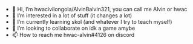 - 👋 Hi, I’m hwacivilongola/AlvinBalvin321, you can call me Alvin or hwac
- 👀 I’m interested in a lot of stuff (it changes a lot)
- 🌱 I’m currently learning skol (and whatever I try to teach myself)
- 💞️ I’m looking to collaborate on idk a game amybe
- 📫 How to reach me hwac-alvin#4126 on discord

<!---
Hwacivilongola/Hwacivilongola is a ✨ special ✨ repository because its `README.md` (this file) appears on your GitHub profile.
You can click the Preview link to take a look at your changes.
--->

